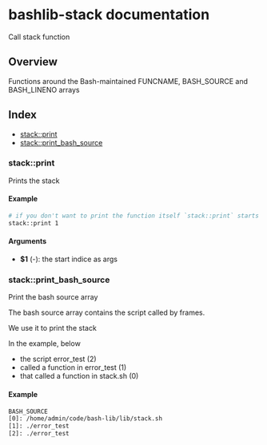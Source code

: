 # bashlib-stack documentation

Call stack function

## Overview

Functions around the Bash-maintained FUNCNAME, BASH_SOURCE and BASH_LINENO arrays

## Index

* [stack::print](#stackprint)
* [stack::print_bash_source](#stackprint_bash_source)

### stack::print

Prints the stack

#### Example

```bash
# if you don't want to print the function itself `stack::print` starts at 1
stack::print 1
```

#### Arguments

* **$1** (-): the start indice as args

### stack::print_bash_source

Print the bash source array

The bash source array contains the script called by frames.

We use it to print the stack

In the example, below
* the script error_test (2)
* called a function in error_test (1)
* that called a function in stack.sh (0)

#### Example

```bash
BASH_SOURCE
[0]: /home/admin/code/bash-lib/lib/stack.sh
[1]: ./error_test
[2]: ./error_test
```

